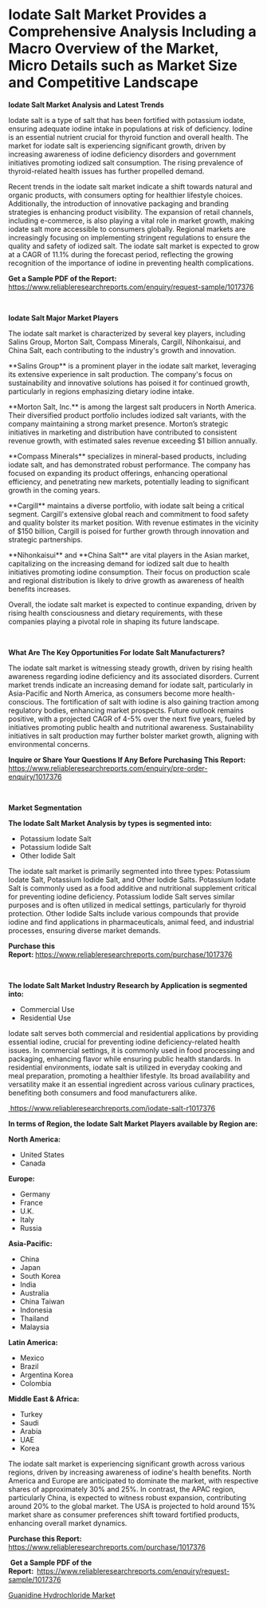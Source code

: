 <p><h1>Iodate Salt Market Provides a Comprehensive Analysis Including a Macro Overview of the Market, Micro Details such as Market Size and Competitive Landscape</h1></p><p><strong>Iodate Salt Market Analysis and Latest Trends</strong></p>
<p><p>Iodate salt is a type of salt that has been fortified with potassium iodate, ensuring adequate iodine intake in populations at risk of deficiency. Iodine is an essential nutrient crucial for thyroid function and overall health. The market for iodate salt is experiencing significant growth, driven by increasing awareness of iodine deficiency disorders and government initiatives promoting iodized salt consumption. The rising prevalence of thyroid-related health issues has further propelled demand.</p><p>Recent trends in the iodate salt market indicate a shift towards natural and organic products, with consumers opting for healthier lifestyle choices. Additionally, the introduction of innovative packaging and branding strategies is enhancing product visibility. The expansion of retail channels, including e-commerce, is also playing a vital role in market growth, making iodate salt more accessible to consumers globally. Regional markets are increasingly focusing on implementing stringent regulations to ensure the quality and safety of iodized salt. The iodate salt market is expected to grow at a CAGR of 11.1% during the forecast period, reflecting the growing recognition of the importance of iodine in preventing health complications.</p></p>
<p><strong>Get a Sample PDF of the Report:&nbsp;</strong> <a href="https://www.reliableresearchreports.com/enquiry/request-sample/1017376?utm_campaign=2255&utm_medium=2&utm_source=Github&utm_content=ia&utm_term=02042025&utm_id=iodate-salt">https://www.reliableresearchreports.com/enquiry/request-sample/1017376</a></p>
<p>&nbsp;</p>
<p><strong>Iodate Salt Major Market Players</strong></p>
<p><p>The iodate salt market is characterized by several key players, including Salins Group, Morton Salt, Compass Minerals, Cargill, Nihonkaisui, and China Salt, each contributing to the industry's growth and innovation.</p><p>**Salins Group** is a prominent player in the iodate salt market, leveraging its extensive experience in salt production. The company's focus on sustainability and innovative solutions has poised it for continued growth, particularly in regions emphasizing dietary iodine intake. </p><p>**Morton Salt, Inc.** is among the largest salt producers in North America. Their diversified product portfolio includes iodized salt variants, with the company maintaining a strong market presence. Morton’s strategic initiatives in marketing and distribution have contributed to consistent revenue growth, with estimated sales revenue exceeding $1 billion annually.</p><p>**Compass Minerals** specializes in mineral-based products, including iodate salt, and has demonstrated robust performance. The company has focused on expanding its product offerings, enhancing operational efficiency, and penetrating new markets, potentially leading to significant growth in the coming years.</p><p>**Cargill** maintains a diverse portfolio, with iodate salt being a critical segment. Cargill's extensive global reach and commitment to food safety and quality bolster its market position. With revenue estimates in the vicinity of $150 billion, Cargill is poised for further growth through innovation and strategic partnerships.</p><p>**Nihonkaisui** and **China Salt** are vital players in the Asian market, capitalizing on the increasing demand for iodized salt due to health initiatives promoting iodine consumption. Their focus on production scale and regional distribution is likely to drive growth as awareness of health benefits increases.</p><p>Overall, the iodate salt market is expected to continue expanding, driven by rising health consciousness and dietary requirements, with these companies playing a pivotal role in shaping its future landscape.</p></p>
<p>&nbsp;</p>
<p><strong>What Are The Key Opportunities For Iodate Salt Manufacturers?</strong></p>
<p><p>The iodate salt market is witnessing steady growth, driven by rising health awareness regarding iodine deficiency and its associated disorders. Current market trends indicate an increasing demand for iodate salt, particularly in Asia-Pacific and North America, as consumers become more health-conscious. The fortification of salt with iodine is also gaining traction among regulatory bodies, enhancing market prospects. Future outlook remains positive, with a projected CAGR of 4-5% over the next five years, fueled by initiatives promoting public health and nutritional awareness. Sustainability initiatives in salt production may further bolster market growth, aligning with environmental concerns.</p></p>
<p><strong>Inquire or Share Your Questions If Any Before Purchasing This Report:</strong> <a href="https://www.reliableresearchreports.com/enquiry/pre-order-enquiry/1017376?utm_campaign=2255&utm_medium=2&utm_source=Github&utm_content=ia&utm_term=02042025&utm_id=iodate-salt">https://www.reliableresearchreports.com/enquiry/pre-order-enquiry/1017376</a></p>
<p>&nbsp;</p>
<p><strong>Market Segmentation</strong></p>
<p><strong>The Iodate Salt Market Analysis by types is segmented into:</strong></p>
<p><ul><li>Potassium Iodate Salt</li><li>Potassium Iodide Salt</li><li>Other Iodide Salt</li></ul></p>
<p><p>The iodate salt market is primarily segmented into three types: Potassium Iodate Salt, Potassium Iodide Salt, and Other Iodide Salts. Potassium Iodate Salt is commonly used as a food additive and nutritional supplement critical for preventing iodine deficiency. Potassium Iodide Salt serves similar purposes and is often utilized in medical settings, particularly for thyroid protection. Other Iodide Salts include various compounds that provide iodine and find applications in pharmaceuticals, animal feed, and industrial processes, ensuring diverse market demands.</p></p>
<p><strong>Purchase this Report:&nbsp;</strong><a href="https://www.reliableresearchreports.com/purchase/1017376?utm_campaign=2255&utm_medium=2&utm_source=Github&utm_content=ia&utm_term=02042025&utm_id=iodate-salt">https://www.reliableresearchreports.com/purchase/1017376</a></p>
<p>&nbsp;</p>
<p><strong>The Iodate Salt Market Industry Research by Application is segmented into:</strong></p>
<p><ul><li>Commercial Use</li><li>Residential Use</li></ul></p>
<p><p>Iodate salt serves both commercial and residential applications by providing essential iodine, crucial for preventing iodine deficiency-related health issues. In commercial settings, it is commonly used in food processing and packaging, enhancing flavor while ensuring public health standards. In residential environments, iodate salt is utilized in everyday cooking and meal preparation, promoting a healthier lifestyle. Its broad availability and versatility make it an essential ingredient across various culinary practices, benefiting both consumers and food manufacturers alike.</p></p>
<p><a href="https://www.reliableresearchreports.com/iodate-salt-r1017376?utm_campaign=2255&utm_medium=2&utm_source=Github&utm_content=ia&utm_term=02042025&utm_id=iodate-salt">&nbsp;https://www.reliableresearchreports.com/iodate-salt-r1017376</a></p>
<p><strong>In terms of Region, the Iodate Salt Market Players available by Region are:</strong></p>
<p>
    <p> <strong> North America: </strong>
        <ul>
            <li>United States</li>
            <li>Canada</li>
        </ul>
        </p> 
    <p> <strong> Europe: </strong>
        <ul>
            <li>Germany</li>
            <li>France</li>
            <li>U.K.</li>
            <li>Italy</li>
            <li>Russia</li>
        </ul>
        </p> 
    <p> <strong> Asia-Pacific: </strong>
        <ul>
            <li>China</li>
            <li>Japan</li>
            <li>South Korea</li>
            <li>India</li>
            <li>Australia</li>
            <li>China Taiwan</li>
            <li>Indonesia</li>
            <li>Thailand</li>
            <li>Malaysia</li>
        </ul>
        </p> 
    <p> <strong> Latin America: </strong>
        <ul>
            <li>Mexico</li>
            <li>Brazil</li>
            <li>Argentina Korea</li>
            <li>Colombia</li>
        </ul>
        </p> 
    <p> <strong> Middle East & Africa: </strong>
        <ul>
            <li>Turkey</li>
            <li>Saudi</li>
            <li>Arabia</li>
            <li>UAE</li>
            <li>Korea</li>
        </ul>
    </p>
    </p>
<p><p>The iodate salt market is experiencing significant growth across various regions, driven by increasing awareness of iodine's health benefits. North America and Europe are anticipated to dominate the market, with respective shares of approximately 30% and 25%. In contrast, the APAC region, particularly China, is expected to witness robust expansion, contributing around 20% to the global market. The USA is projected to hold around 15% market share as consumer preferences shift toward fortified products, enhancing overall market dynamics.</p></p>
<p><strong>Purchase this Report: </strong><a href="https://www.reliableresearchreports.com/purchase/1017376?utm_campaign=2255&utm_medium=2&utm_source=Github&utm_content=ia&utm_term=02042025&utm_id=iodate-salt">https://www.reliableresearchreports.com/purchase/1017376</a></p>
<p>&nbsp;<strong>Get a Sample PDF of the Report:&nbsp;&nbsp;</strong><a href="https://www.reliableresearchreports.com/enquiry/request-sample/1017376?utm_campaign=2255&utm_medium=2&utm_source=Github&utm_content=ia&utm_term=02042025&utm_id=iodate-salt">https://www.reliableresearchreports.com/enquiry/request-sample/1017376</a></p>
<p><strong></strong></p>
<p><p><a href="https://github.com/sca704osol/Market-Research-Report-List-1/blob/main/guanidine-hydrochloride-market.md?utm_campaign=2255&utm_medium=2&utm_source=Github&utm_content=ia&utm_term=02042025&utm_id=iodate-salt">Guanidine Hydrochloride Market</a></p></p>